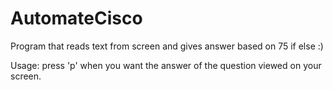 # AutomateCisco
Program that reads text from screen and gives answer based on 75 if else :)

Usage: press 'p' when you want the answer of the question viewed on your screen.
